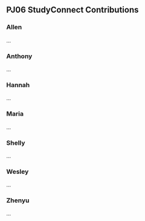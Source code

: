 ## PJ06 StudyConnect Contributions

### Allen
...

### Anthony
...

### Hannah
...

### Maria
...

### Shelly
...

### Wesley
...

### Zhenyu
...
